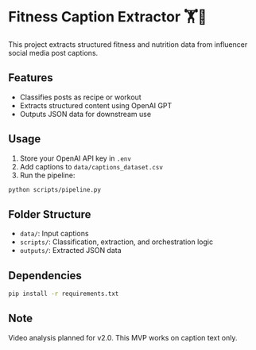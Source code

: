 # Fitness Caption Extractor 🏋️🥗

This project extracts structured fitness and nutrition data from influencer social media post captions.

## Features
- Classifies posts as recipe or workout
- Extracts structured content using OpenAI GPT
- Outputs JSON data for downstream use

## Usage
1. Store your OpenAI API key in `.env`
2. Add captions to `data/captions_dataset.csv`
3. Run the pipeline:
```bash
python scripts/pipeline.py
```

## Folder Structure
- `data/`: Input captions
- `scripts/`: Classification, extraction, and orchestration logic
- `outputs/`: Extracted JSON data

## Dependencies
```bash
pip install -r requirements.txt
```

## Note
Video analysis planned for v2.0. This MVP works on caption text only.
